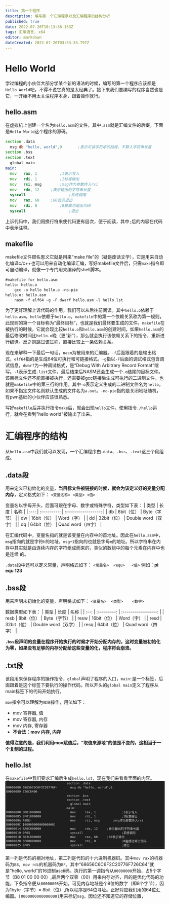 ```yaml
---
title: 第一个程序
description: 编写第一个汇编程序以及汇编程序的结构分析
published: true
date: 2022-07-26T10:13:36.133Z
tags: 汇编语言, x64
editor: markdown
dateCreated: 2022-07-26T03:53:33.797Z
---
```


# Hello World
学过编程的小伙伴大部分学某个新的语法的时候，编写的第一个程序应该都是`Hello World`吧，不得不说它真的是太经典了。接下来我们要编写的程序当然也是它，一开始不用太关注程序本身，跟着操作就行。

## hello.asm
在虚拟机上创建一个名为`hello.asm`的文件，其中`.asm`就是汇编文件的后缀，下面是`Hello World`这个程序的源码。
```asm
section .data
  msg db "hello, world",0		;表示可读字符串的结尾，不算入字符串长度
section .bss
section .text
  global main
main:
  mov	rax, 1			;1表示写入
  mov	rdi, 1			;1标准输出
  mov	rsi, msg		;msg作为参数传入rsi
  mov	rdx, 12     ;表示输出的字符串长度
  syscall					;系统调用
  mov	rax, 60     ;60表示退出
  mov	rdi, 0			;0是成功退出代码
  syscall					;退出
```
上诉代码中，我们用换行符来使代码更有层次，便于阅读，其中`;`后的内容在代码中表示注释。

## makefile
makefile文件顾名思义它就是用来“make file”的（疑是废话文学），它是用来自动化编译c/c++也可以用来自动化编译汇编，写好makefile文件后，只需`make`指令即可自动编译，就像一个专门用来编译的shell脚本。
```
#makefile for hello.asm
hello: hello.o
	gcc -o hello hello.o -no-pie
hello.o: hello.asm
	nasm -f elf64 -g -F dwarf hello.asm -l hello.lst
```
为了更好理解上诉代码的作用，我们可以从后往前阅读。其中`hello.o`依赖于`hello.asm`，`hello`依赖于`hello.o`。`makefile`中的第一个依赖关系称为第一规则，此规则的第一个目标称为“最终目标”，也就是我们最终要生成的文件。`makefile`在被执行的时候，它就会现比较`hello.o`和`hello.asm`的创建时间，如果`hello.asm`的最后修改时间比`hello.o`晚（更“新”），那么就会执行该依赖关系下的指令，重新进行编译。反之则跳过该过程，直接比较上一条依赖关系。

现在来解释一下最后一句话，`nasm`为被用来的汇编器。`-f`后面跟着的是输出格式，`elf64`指的是生成64位可执行和可链接格式。`-g`指以`-F`后面的调试格式包含调试信息，`dwarf`为一种调试格式，是“Debug With Arbitrary Record Format”缩写。`-l`表示生成`.list`文件，最后结束后NASM还会生成一个`.o`结尾的目标文件。该目标文件还不能直接被执行，还需要被gcc链接后生成可执行的二进制文件，也就是`makefile`中的第三行的作用。其中`-o`表示定义生成的二进制文件名为`hello`，如果不指定文件名则默认生成的文件名为`a.out`。`-no-pie`指的是关闭地址随机，有pwn基础的小伙伴应该很熟悉。

写好`makefile`后并执行指令`make`后，就会出现`hello`文件，使用指令`./hello`运行，就会在看到"hello world"被输出了出来。

# 汇编程序的结构
从`hello.asm`中我们就可以发现，一个汇编程序由`.data`、`.bss`、`.text`这三个段组成。

## .data段
用来定义已初始化的变量，**当目标文件被链接的时候，就会为该定义好的变量分配内存**，定义格式如下：
`<变量名称>	<类型> <值>`

变量名以字母开头，后面可跟在字母、数字或特殊字符，类型如下表：
| 类型 |    长度     |        名称         |
| :--: | :---------: | :-----------------: |
|  db  | 8bit（位）  |    Byte（字节）     |
|  dw  | 16bit（位） |     Word（字）      |
|  dd  | 32bit（位） | Double word（双字） |
|  dq  | 64bit（位） |  Quad word（四字）  |

在汇编代码中，变量名指的就是该变量在内存中的首地址。因此在`hello.asm`中，`msg`指向的就是字符`h`的地址，`msg+1`指向的也就是字母`e`的地址。所以字符串在内存中其实就是由连续内存的字符组成而来的，类似的数组中的每个元素在内存中也是连续 的。

`.data`段中还可以定义常量，声明格式如下：
`<常量名>	<equ>	<值>`
例如：**pi	equ	123**

## .bss段
用来声明未初始化的变量，声明格式如下：
`<变量名>	<类型>	<数字>`

数据类型如下表：
| 类型 |    长度     |        名称         |
| :--: | :---------: | :-----------------: |
| resb | 8bit（位）  |    Byte（字节）     |
| resw | 16bit（位） |     Word（字）      |
| resd | 32bit（位） | Double word（双字） |
| resq | 64bit（位） |  Quad word（四字）  |

**`.bss`段声明的变量在程序开始执行的时候才开始分配内存的，这时变量被初始化为零，如果没有足够的内存分配给这些变量的化，程序将会崩溃。**

## .txt段
该段用来保存程序的操作指令，`global`声明了程序的入口，`main:`是一个标签，后面跟着是这个标签下要执行的操作代码。所以开头的`global main`定义了程序从main标签下的代码开始执行。

`mov`指令可以理解为`赋值`操作，用法如下：
- mov 寄存器, 值
- mov 寄存器, 内存
- mov 内存, 寄存器
- **不合法：mov 内存, 内存**

**值得注意的是，我们利用mov赋值后，“取值来源地”的值是不变的，这相当于一个复制的过程。**

## hello.lst
在`makefile`中我们要求汇编后生成`hello.lst`，现在我们来看看里面的内容。
![hello.lst.jpg](/hello.lst.jpg)

第一列是代码的相对地址，第二列是代码的十六进制机器码。其中`mov rax`的机器码为`B8`，`mov rdi`的机器码为`BF`。其中“68656C6C6F2C20776F726C64”就是“hello, world”的16进制ascii码。执行的第一调指令从`00000000`开始，占5个字节（B8 01 00 00 00）,最后两个双零（00）用来内存对齐，目的是优化代码的功能，下条指令便从`00000005`开始。可见内存地址是个8位的数字（即8个字节），因为1byte（字节）= 8bit（位）,所以程序是64位寻址。正好对应我们用的64位汇编器。`[0000000000000000]`用来标记`msg`，因位还不知道它的存储位置，